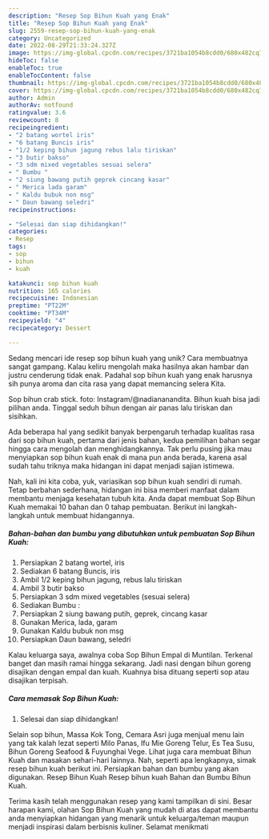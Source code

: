 ```yaml
---
description: "Resep Sop Bihun Kuah yang Enak"
title: "Resep Sop Bihun Kuah yang Enak"
slug: 2559-resep-sop-bihun-kuah-yang-enak
category: Uncategorized
date: 2022-08-29T21:33:24.327Z
image: https://img-global.cpcdn.com/recipes/3721ba1054b8cdd0/680x482cq70/sop-bihun-kuah-foto-resep-utama.jpg
hideToc: false
enableToc: true
enableTocContent: false
thumbnail: https://img-global.cpcdn.com/recipes/3721ba1054b8cdd0/680x482cq70/sop-bihun-kuah-foto-resep-utama.jpg
cover: https://img-global.cpcdn.com/recipes/3721ba1054b8cdd0/680x482cq70/sop-bihun-kuah-foto-resep-utama.jpg
author: Admin
authorAv: notfound
ratingvalue: 3.6
reviewcount: 8
recipeingredient:
- "2 batang wortel iris"
- "6 batang Buncis iris"
- "1/2 keping bihun jagung rebus lalu tiriskan"
- "3 butir bakso"
- "3 sdm mixed vegetables sesuai selera"
- " Bumbu "
- "2 siung bawang putih geprek cincang kasar"
- " Merica lada garam"
- " Kaldu bubuk non msg"
- " Daun bawang seledri"
recipeinstructions:

- "Selesai dan siap dihidangkan!"
categories:
- Resep
tags:
- sop
- bihun
- kuah

katakunci: sop bihun kuah 
nutrition: 165 calories
recipecuisine: Indonesian
preptime: "PT22M"
cooktime: "PT34M"
recipeyield: "4"
recipecategory: Dessert

---
```





Sedang mencari ide resep sop bihun kuah yang unik? Cara membuatnya sangat gampang. Kalau keliru mengolah maka hasilnya akan hambar dan justru cenderung tidak enak. Padahal sop bihun kuah yang enak harusnya sih punya aroma dan cita rasa yang dapat memancing selera Kita.





Sop bihun crab stick. foto: Instagram/@nadiananandita. Bihun kuah bisa jadi pilihan anda. Tinggal seduh bihun dengan air panas lalu tiriskan dan sisihkan.

Ada beberapa hal yang sedikit banyak berpengaruh terhadap kualitas rasa dari sop bihun kuah, pertama dari jenis bahan, kedua pemilihan bahan segar hingga cara mengolah dan menghidangkannya. Tak perlu pusing jika mau menyiapkan sop bihun kuah enak di mana pun anda berada, karena asal sudah tahu triknya maka hidangan ini dapat menjadi sajian istimewa.






Nah, kali ini kita coba, yuk, variasikan sop bihun kuah sendiri di rumah. Tetap berbahan sederhana, hidangan ini bisa memberi manfaat dalam membantu menjaga kesehatan tubuh kita. Anda dapat membuat Sop Bihun Kuah memakai 10 bahan dan 0 tahap pembuatan. Berikut ini langkah-langkah untuk membuat hidangannya.

<!--inarticleads1-->

##### Bahan-bahan dan bumbu yang dibutuhkan untuk pembuatan Sop Bihun Kuah:

1. Persiapkan 2 batang wortel, iris
1. Sediakan 6 batang Buncis, iris
1. Ambil 1/2 keping bihun jagung, rebus lalu tiriskan
1. Ambil 3 butir bakso
1. Persiapkan 3 sdm mixed vegetables (sesuai selera)
1. Sediakan  Bumbu :
1. Persiapkan 2 siung bawang putih, geprek, cincang kasar
1. Gunakan  Merica, lada, garam
1. Gunakan  Kaldu bubuk non msg
1. Persiapkan  Daun bawang, seledri


Kalau keluarga saya, awalnya coba Sop Bihun Empal di Muntilan. Terkenal banget dan masih ramai hingga sekarang. Jadi nasi dengan bihun goreng disajikan dengan empal dan kuah. Kuahnya bisa dituang seperti sop atau disajikan terpisah. 

<!--inarticleads2-->

##### Cara memasak Sop Bihun Kuah:


1. Selesai dan siap dihidangkan!

Selain sop bihun, Massa Kok Tong, Cemara Asri juga menjual menu lain yang tak kalah lezat seperti Milo Panas, Ifu Mie Goreng Telur, Es Tea Susu, Bihun Goreng Seafood &amp; Fuyunghai Vege. Lihat juga cara membuat Bihun Kuah dan masakan sehari-hari lainnya. Nah, seperti apa lengkapnya, simak resep bihun kuah berikut ini. Persiapkan bahan dan bumbu yang akan digunakan. Resep Bihun Kuah Resep bihun kuah Bahan dan Bumbu Bihun Kuah. 

Terima kasih telah menggunakan resep yang kami tampilkan di sini. Besar harapan kami, olahan Sop Bihun Kuah yang mudah di atas dapat membantu anda menyiapkan hidangan yang menarik untuk keluarga/teman maupun menjadi inspirasi dalam berbisnis kuliner. Selamat menikmati
